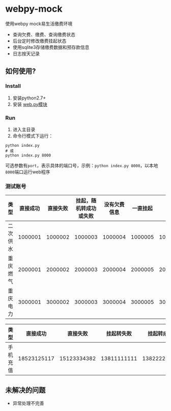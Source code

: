 webpy-mock
==========

使用webpy mock易生活缴费环境

- 查询欠费、缴费、查询缴费状态
- 后台定时修改缴费挂起状态
- 使用sqlite3存储缴费数据和预存款信息
- 日志按天记录

## **如何使用?**

### **Install**
1. 安装python2.7+
2. 安装 [web.py模块](http://webpy.org/static/web.py-0.37.tar.gz)

### **Run**
1. 进入主目录
2. 命令行模式下运行：
```shell
python index.py
# 或
python index.py 8000
```
可选参数有`port`，表示具体的端口号，示例：`python index.py 8000`，以本地`8000`端口运行web程序

### **测试账号**
| 类型    | 直接成功   | 直接失败   | 挂起，随机转成功或失败   | 没有欠费信息   | 一直挂起   | 异常   |
| -------| :------:  | :------:  | :------:  | :------:  | :------:  | :------:  |
| 二次供水 | 1000001  | 1000002  | 1000003  | 1000004  | 1000005  | 1000006   |
| 重庆燃气 | 2000001  | 2000002  | 2000003  | 2000004  | 2000005  | 2000006   |
| 重庆电力 | 3000001  | 3000002  | 3000003  | 3000004  | 3000005  | 3000006   |

| 类型    | 直接成功   | 直接失败   | 挂起转失败   | 挂起转成功   | 一直挂起   |
| -------| :------:  | :------:  | :------:  | :------:  | :------:  |
| 手机充值 | 18523125117 | 15123334382 | 13811111111 | 13822222222 | 13833333333 |

## **未解决的问题**
+ 异常处理不完善
